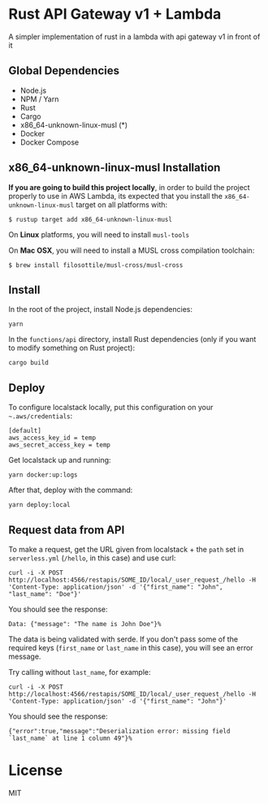 # Rust API Gateway v1 + Lambda

A simpler implementation of rust in a lambda with api gateway v1 in front of it

## Global Dependencies

- Node.js
- NPM / Yarn
- Rust
- Cargo
- x86_64-unknown-linux-musl (*)
- Docker
- Docker Compose

## x86_64-unknown-linux-musl Installation

**If you are going to build this project locally**, in order to build the project 
properly to use in AWS Lambda, its expected that you install the 
`x86_64-unknown-linux-musl` target on all platforms with:

```
$ rustup target add x86_64-unknown-linux-musl
```

On **Linux** platforms, you will need to install `musl-tools`

On **Mac OSX**, you will need to install a MUSL cross compilation toolchain:

```
$ brew install filosottile/musl-cross/musl-cross
```

## Install

In the root of the project, install Node.js dependencies:

```
yarn
```

In the `functions/api` directory, install Rust dependencies (only if you want to modify something on Rust project):

```
cargo build
```

## Deploy

To configure localstack locally, put this configuration on your `~.aws/credentials`:

```
[default]
aws_access_key_id = temp
aws_secret_access_key = temp
```

Get localstack up and running:

```
yarn docker:up:logs
```

After that, deploy with the command:

```
yarn deploy:local
```

## Request data from API

To make a request, get the URL given from localstack + the `path` set in 
`serverless.yml` (`/hello`, in this case) and use curl:

```
curl -i -X POST http://localhost:4566/restapis/SOME_ID/local/_user_request_/hello -H 'Content-Type: application/json' -d '{"first_name": "John", "last_name": "Doe"}'
```

You should see the response:

```
Data: {"message": "The name is John Doe"}%
```

The data is being validated with serde. If you don't pass some of the required 
keys (`first_name` or `last_name` in this case), you will see an error message.

Try calling without `last_name`, for example:

```
curl -i -X POST http://localhost:4566/restapis/SOME_ID/local/_user_request_/hello -H 'Content-Type: application/json' -d '{"first_name": "John"}'
```

You should see the response:

```
{"error":true,"message":"Deserialization error: missing field `last_name` at line 1 column 49"}%
```

# License

MIT
